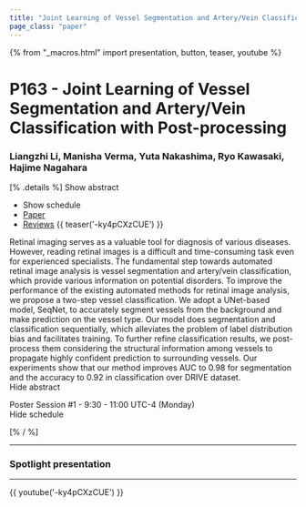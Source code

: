 ```yaml
---
title: "Joint Learning of Vessel Segmentation and Artery/Vein Classification with Post-processing"
page_class: "paper"
---
```


{% from "_macros.html" import presentation, button, teaser, youtube %}

# P163 - Joint Learning of Vessel Segmentation and Artery/Vein Classification with Post-processing

### Liangzhi Li, Manisha Verma, Yuta Nakashima, Ryo Kawasaki, Hajime Nagahara

[% .details %]
<a class="toggle_visibility" data-selector=".abstract" data-level="3">Show abstract</a>
- <a class="toggle_visibility" data-selector=".schedule" data-level="3">Show schedule</a>
- <a href="https://openreview.net/pdf?id=O9QVJh8eMX">Paper</a>
- <a href="https://openreview.net/forum?id=O9QVJh8eMX">Reviews</a>
{{ teaser('-ky4pCXzCUE') }}

<p>
    <span class="abstract">
        Retinal imaging serves as a valuable tool for diagnosis of various diseases. However, reading retinal images is a difficult and time-consuming task even for experienced specialists. The fundamental step towards automated retinal image analysis is vessel segmentation and artery/vein classification, which provide various information on potential disorders. To improve the performance of the existing automated methods for retinal image analysis, we propose a two-step vessel classification. We adopt a UNet-based model, SeqNet, to accurately segment vessels from the background and make prediction on the vessel type. Our model does segmentation and classification sequentially, which alleviates the problem of label distribution bias and facilitates training. To further refine classification results, we post-process them considering the structural information among vessels to propagate highly confident prediction to surrounding vessels. Our experiments show that our method improves AUC to 0.98 for segmentation and the accuracy to 0.92 in classification over DRIVE dataset.
        <br>
        <span class="actions"><a class="toggle_visibility" data-level="2">Hide abstract</a></span>
    </span>
</p>

<p>
    <span class="schedule">
        Poster Session #1  - 9:30 - 11:00 UTC-4 (Monday)
        <br>
        <span class="actions"><a class="toggle_visibility" data-level="2">Hide schedule</a></span>
    </span>
</p>

<!-- {{ button("Access paper channel", "https://chat.midl.io/channel/p163") }} -->
[% / %]

---

### Spotlight presentation

---

{{ youtube('-ky4pCXzCUE') }}